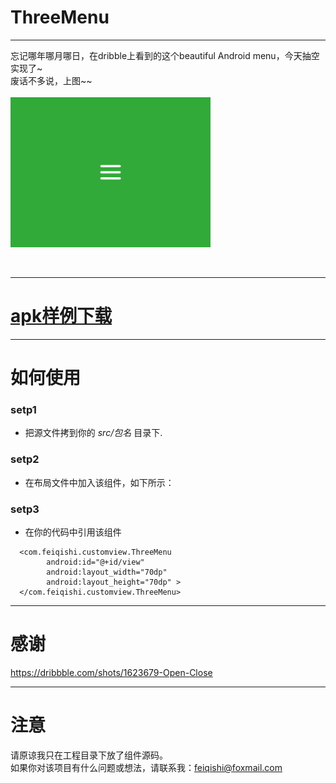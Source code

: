 ThreeMenu
===
---

忘记哪年哪月哪日，在dribble上看到的这个beautiful Android menu，今天抽空实现了~ <br>
废话不多说，上图~~ <br><br>
<img src="./ThreeMenu/gif/menu.gif" width = "320" height = "240" alt="ThreeMenu" />

<br>

--- 

# [apk样例下载](./ThreeMenu/ThreeMenuDemo.apk)

---

# 如何使用

### setp1
- 把源文件拷到你的  _src/包名_  目录下.

### setp2
- 在布局文件中加入该组件，如下所示： <br>

### setp3
- 在你的代码中引用该组件

```
  <com.feiqishi.customview.ThreeMenu
        android:id="@+id/view"
        android:layout_width="70dp"
        android:layout_height="70dp" >
  </com.feiqishi.customview.ThreeMenu>
```

---

# 感谢
https://dribbble.com/shots/1623679-Open-Close

---
# 注意
请原谅我只在工程目录下放了组件源码。<br>
如果你对该项目有什么问题或想法，请联系我：feiqishi@foxmail.com

